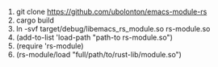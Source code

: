 1. git clone https://github.com/ubolonton/emacs-module-rs
2. cargo build
3. ln -svf target/debug/libemacs_rs_module.so rs-module.so
4. (add-to-list 'load-path "path-to rs-module.so")
5. (require 'rs-module)
6. (rs-module/load "full/path/to/rust-lib/module.so")
